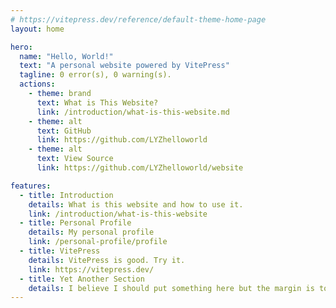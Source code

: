 ```yaml
---
# https://vitepress.dev/reference/default-theme-home-page
layout: home

hero:
  name: "Hello, World!"
  text: "A personal website powered by VitePress"
  tagline: 0 error(s), 0 warning(s).
  actions:
    - theme: brand
      text: What is This Website?
      link: /introduction/what-is-this-website.md
    - theme: alt
      text: GitHub
      link: https://github.com/LYZhelloworld
    - theme: alt
      text: View Source
      link: https://github.com/LYZhelloworld/website

features:
  - title: Introduction
    details: What is this website and how to use it.
    link: /introduction/what-is-this-website
  - title: Personal Profile
    details: My personal profile
    link: /personal-profile/profile
  - title: VitePress
    details: VitePress is good. Try it.
    link: https://vitepress.dev/
  - title: Yet Another Section
    details: I believe I should put something here but the margin is too small to contain it.
---
```

